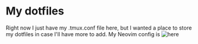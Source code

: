 # My dotfiles

Right now I just have my .tmux.conf file here, but I wanted a place to store my dotfiles in case I'll have more to add. My Neovim config is ![here](https://github.com/isai7710/darksaber-nvim)
